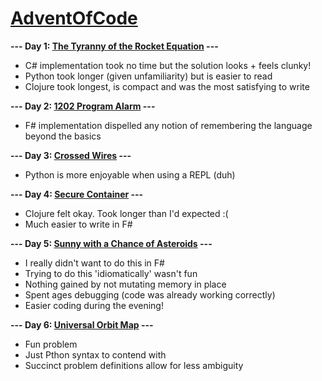 # [AdventOfCode](https://adventofcode.com/)

**--- Day 1: [The Tyranny of the Rocket Equation](https://adventofcode.com/2019/day/1) ---**
- C# implementation took no time but the solution looks + feels clunky!
- Python took longer (given unfamiliarity) but is easier to read
- Clojure took longest, is compact and was the most satisfying to write

**--- Day 2: [1202 Program Alarm](https://adventofcode.com/2019/day/2) ---**
- F# implementation dispelled any notion of remembering the language beyond the basics

**--- Day 3: [Crossed Wires](https://adventofcode.com/2019/day/3) ---**
- Python is more enjoyable when using a REPL (duh)

**--- Day 4: [Secure Container](https://adventofcode.com/2019/day/4) ---**
- Clojure felt okay. Took longer than I'd expected :(
- Much easier to write in F#

**--- Day 5: [Sunny with a Chance of Asteroids](https://adventofcode.com/2019/day/5) ---**
- I really didn't want to do this in F#
- Trying to do this 'idiomatically' wasn't fun
- Nothing gained by not mutating memory in place
- Spent ages debugging (code was already working correctly)
- Easier coding during the evening!

**--- Day 6: [Universal Orbit Map](https://adventofcode.com/2019/day/6) ---**
- Fun problem
- Just Pthon syntax to contend with
- Succinct problem definitions allow for less ambiguity
